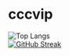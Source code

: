 # cccvip
![Top Langs](https://github-readme-stats.vercel.app/api/top-langs?username=cccvip&layout=compact)<br>
[![GitHub Streak](http://github-readme-streak-stats.herokuapp.com?user=Carl-xiao&theme=transparent)](https://git.io/streak-stats)
